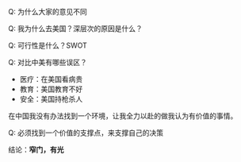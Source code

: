 Q: 为什么大家的意见不同

Q: 我为什么去美国？深层次的原因是什么？

Q: 可行性是什么？SWOT

Q: 对比中美有哪些误区？
- 医疗：在美国看病贵
- 教育：美国教育不好
- 安全：美国持枪杀人

在中国我没有办法找到一个环境，让我全力以赴的做我认为有价值的事情。

Q: 必须找到一个价值的支撑点，来支撑自己的决策

结论：**窄门，有光**



